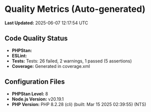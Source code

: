 # Quality Metrics (Auto-generated)

**Last Updated:** 2025-06-07 12:17:54 UTC

## Code Quality Status

- **PHPStan:** 
- **ESLint:**   
- **Tests:**   Tests:    26 failed, 2 warnings, 1 passed (5 assertions)
- **Coverage:** Generated in coverage.xml

## Configuration Files

- **PHPStan Level:** 8
- **Node.js Version:** v20.19.1
- **PHP Version:** PHP 8.2.28 (cli) (built: Mar 15 2025 02:39:55) (NTS)

